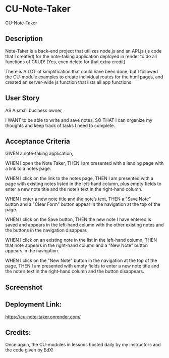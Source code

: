 # CU-Note-Taker
CU-Note-Taker

## Description

Note-Taker is a back-end project that utilizes node.js and an API.js (js code that I created) for the note-taking application deployed in render to do all functions of CRUD! (Yes, even delete for that extra credit)

There is A LOT of simplification that could have been done, but I followed the CU-module examples to create individual routes for the html pages, and created an server-wide js function that lists all app functions.

## User Story

AS A small business owner,

I WANT to be able to write and save notes,
SO THAT I can organize my thoughts and keep track of tasks I need to complete.

## Acceptance Criteria

GIVEN a note-taking application,

WHEN I open the Note Taker,
THEN I am presented with a landing page with a link to a notes page.

WHEN I click on the link to the notes page,
THEN I am presented with a page with existing notes listed in the left-hand column, plus empty fields to enter a new note title and the note’s text in the right-hand column.

WHEN I enter a new note title and the note’s text,
THEN a "Save Note" button and a "Clear Form" button appear in the navigation at the top of the page.

WHEN I click on the Save button,
THEN the new note I have entered is saved and appears in the left-hand column with the other existing notes and the buttons in the navigation disappear.

WHEN I click on an existing note in the list in the left-hand column,
THEN that note appears in the right-hand column and a "New Note" button appears in the navigation.

WHEN I click on the "New Note" button in the navigation at the top of the page,
THEN I am presented with empty fields to enter a new note title and the note’s text in the right-hand column and the button disappears.

## Screenshot

## Deployment Link:

https://cu-note-taker.onrender.com/

## Credits:

Once again, the CU-modules in lessons hosted daily by my instructors and the code given by EdX!


